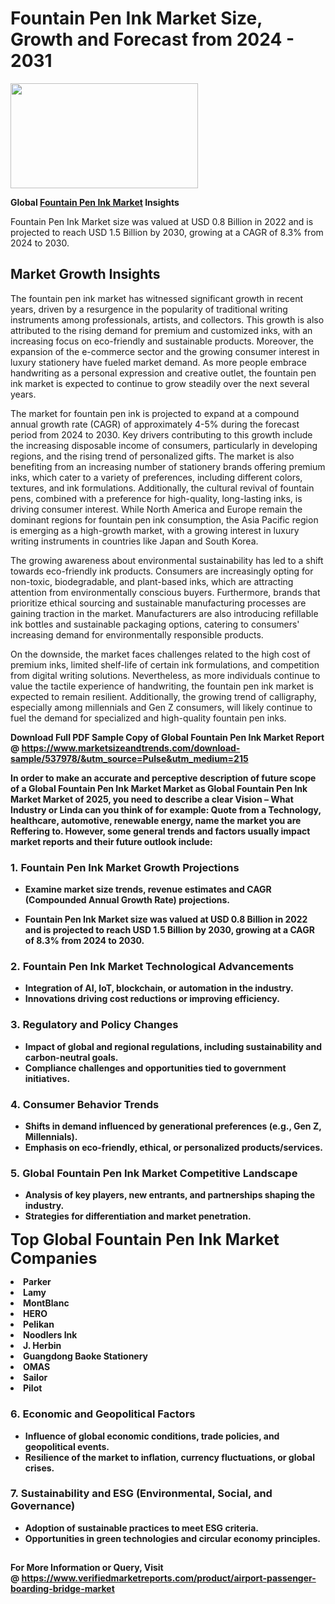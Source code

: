 <H1>Fountain Pen Ink Market Size, Growth and Forecast from 2024 - 2031</H1><img class="aligncenter size-medium wp-image-584254" src="https://thirdeyenews.in/wp-content/uploads/2024/09/Global-Market-Research-300x168.jpeg" alt="" width="300" height="168" /><p><strong>Global&nbsp;<a href="https://www.marketsizeandtrends.com/download-sample/537978/&amp;utm_source=Pulse&amp;utm_medium=215">Fountain Pen Ink Market</a> Insights</strong></p><p>Fountain Pen Ink Market size was valued at USD 0.8 Billion in 2022 and is projected to reach USD 1.5 Billion by 2030, growing at a CAGR of 8.3% from 2024 to 2030.</p><p><h2>Market Growth Insights</h2> <p>The fountain pen ink market has witnessed significant growth in recent years, driven by a resurgence in the popularity of traditional writing instruments among professionals, artists, and collectors. This growth is also attributed to the rising demand for premium and customized inks, with an increasing focus on eco-friendly and sustainable products. Moreover, the expansion of the e-commerce sector and the growing consumer interest in luxury stationery have fueled market demand. As more people embrace handwriting as a personal expression and creative outlet, the fountain pen ink market is expected to continue to grow steadily over the next several years.</p> <p><strong></strong></p> <p>The market for fountain pen ink is projected to expand at a compound annual growth rate (CAGR) of approximately 4-5% during the forecast period from 2024 to 2030. Key drivers contributing to this growth include the increasing disposable income of consumers, particularly in developing regions, and the rising trend of personalized gifts. The market is also benefiting from an increasing number of stationery brands offering premium inks, which cater to a variety of preferences, including different colors, textures, and ink formulations. Additionally, the cultural revival of fountain pens, combined with a preference for high-quality, long-lasting inks, is driving consumer interest. While North America and Europe remain the dominant regions for fountain pen ink consumption, the Asia Pacific region is emerging as a high-growth market, with a growing interest in luxury writing instruments in countries like Japan and South Korea.</p> <p>The growing awareness about environmental sustainability has led to a shift towards eco-friendly ink products. Consumers are increasingly opting for non-toxic, biodegradable, and plant-based inks, which are attracting attention from environmentally conscious buyers. Furthermore, brands that prioritize ethical sourcing and sustainable manufacturing processes are gaining traction in the market. Manufacturers are also introducing refillable ink bottles and sustainable packaging options, catering to consumers' increasing demand for environmentally responsible products.</p> <p>On the downside, the market faces challenges related to the high cost of premium inks, limited shelf-life of certain ink formulations, and competition from digital writing solutions. Nevertheless, as more individuals continue to value the tactile experience of handwriting, the fountain pen ink market is expected to remain resilient. Additionally, the growing trend of calligraphy, especially among millennials and Gen Z consumers, will likely continue to fuel the demand for specialized and high-quality fountain pen inks.</p> <p><strong></p><p><span class=""><strong>Download Full PDF Sample Copy of Global Fountain Pen Ink Market Report</strong> @ <a href="https://www.marketsizeandtrends.com/download-sample/537978/&amp;utm_source=Pulse&amp;utm_medium=215" target="_blank">https://www.marketsizeandtrends.com/download-sample/537978/&amp;utm_source=Pulse&amp;utm_medium=215</a></span></p><p>In order to make an accurate and perceptive description of future scope of a Global&nbsp;Fountain Pen Ink Market Market as Global&nbsp;Fountain Pen Ink Market Market of 2025, you need to describe a clear Vision &ndash; What Industry or Linda can you think of for example: Quote from a Technology, healthcare, automotive, renewable energy, name the market you are Reffering to. However, some general trends and factors usually impact market reports and their future outlook include:</p><h3>1.&nbsp;<strong>Fountain Pen Ink Market Growth Projections</strong></h3><ul><li>Examine market size trends, revenue estimates and CAGR (Compounded Annual Growth Rate) projections.</li><li><p>Fountain Pen Ink Market size was valued at USD 0.8 Billion in 2022 and is projected to reach USD 1.5 Billion by 2030, growing at a CAGR of 8.3% from 2024 to 2030.</p></li></ul><h3>2.&nbsp;<strong>Fountain Pen Ink Market Technological Advancements</strong></h3><ul><li>Integration of AI, IoT, blockchain, or automation in the industry.</li><li>Innovations driving cost reductions or improving efficiency.</li></ul><h3>3.&nbsp;<strong>Regulatory and Policy Changes</strong></h3><ul><li>Impact of global and regional regulations, including sustainability and carbon-neutral goals.</li><li>Compliance challenges and opportunities tied to government initiatives.</li></ul><h3>4.&nbsp;<strong>Consumer Behavior Trends</strong></h3><ul><li>Shifts in demand influenced by generational preferences (e.g., Gen Z, Millennials).</li><li>Emphasis on eco-friendly, ethical, or personalized products/services.</li></ul><h3>5.&nbsp;<strong>Global Fountain Pen Ink Market Competitive Landscape</strong></h3><ul><li>Analysis of key players, new entrants, and partnerships shaping the industry.</li><li>Strategies for differentiation and market penetration.</li></ul><p data-pm-slice="1 1 []"><span style="color: inherit; font-family: inherit; font-size: 25px;">Top Global Fountain Pen Ink Market Companies</span></p><div class="" data-test-id=""><p><li>Parker</li><li> Lamy</li><li> MontBlanc</li><li> HERO</li><li> Pelikan</li><li> Noodlers Ink</li><li> J. Herbin</li><li> Guangdong Baoke Stationery</li><li> OMAS</li><li> Sailor</li><li> Pilot</li></p></div><h3>6.&nbsp;<strong>Economic and Geopolitical Factors</strong></h3><ul><li>Influence of global economic conditions, trade policies, and geopolitical events.</li><li>Resilience of the market to inflation, currency fluctuations, or global crises.</li></ul><h3>7.&nbsp;<strong>Sustainability and ESG (Environmental, Social, and Governance)</strong></h3><ul><li>Adoption of sustainable practices to meet ESG criteria.</li><li>Opportunities in green technologies and circular economy principles.</li></ul><h2><strong style="font-size: 14px;">For More Information or Query, Visit @&nbsp;</strong><a style="background-color: #ffffff; font-size: 14px;" href="https://www.marketsizeandtrends.com/report/fountain-pen-ink-market/" target="_blank">https://www.verifiedmarketreports.com/product/airport-passenger-boarding-bridge-market</a></h2>
